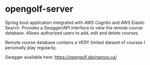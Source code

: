 # opengolf-server

Spring boot application integrated with AWS Cognito and AWS Elastic Search. Provides a Swagger/API interface to view the remote course database. Allows authorized users to add, edit and delete courses.

Remote course database contains a VERY limited dataset of courses I personally play regularily.

Swagger available here: https://opengolf.darinamos.ca/
